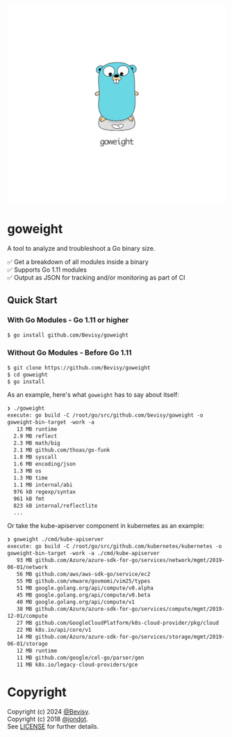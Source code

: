 ![](media/cover.png)

# goweight

A tool to analyze and troubleshoot a Go binary size.

✅ Get a breakdown of all modules inside a binary  
✅ Supports Go 1.11 modules  
✅ Output as JSON for tracking and/or monitoring as part of CI  


## Quick Start

### With Go Modules - Go 1.11 or higher

```
$ go install github.com/Bevisy/goweight
```

### Without Go Modules - Before Go 1.11

```
$ git clone https://github.com/Bevisy/goweight
$ cd goweight
$ go install
```


As an example, here's what `goweight` has to say about itself:

```
❯ ./goweight
execute: go build -C /root/go/src/github.com/bevisy/goweight -o goweight-bin-target -work -a
   13 MB runtime
  2.9 MB reflect
  2.3 MB math/big
  2.1 MB github.com/thoas/go-funk
  1.8 MB syscall
  1.6 MB encoding/json
  1.3 MB os
  1.3 MB time
  1.1 MB internal/abi
  976 kB regexp/syntax
  961 kB fmt
  823 kB internal/reflectlite
  ...
```

Or take the kube-apiserver component in kubernetes as an example:
```
❯ goweight ./cmd/kube-apiserver
execute: go build -C /root/go/src/github.com/kubernetes/kubernetes -o goweight-bin-target -work -a ./cmd/kube-apiserver
   93 MB github.com/Azure/azure-sdk-for-go/services/network/mgmt/2019-06-01/network
   56 MB github.com/aws/aws-sdk-go/service/ec2
   55 MB github.com/vmware/govmomi/vim25/types
   51 MB google.golang.org/api/compute/v0.alpha
   45 MB google.golang.org/api/compute/v0.beta
   40 MB google.golang.org/api/compute/v1
   38 MB github.com/Azure/azure-sdk-for-go/services/compute/mgmt/2019-12-01/compute
   27 MB github.com/GoogleCloudPlatform/k8s-cloud-provider/pkg/cloud
   22 MB k8s.io/api/core/v1
   14 MB github.com/Azure/azure-sdk-for-go/services/storage/mgmt/2019-06-01/storage
   12 MB runtime
   11 MB github.com/google/cel-go/parser/gen
   11 MB k8s.io/legacy-cloud-providers/gce
```

# Copyright

Copyright (c) 2024 [@Bevisy](https://github.com/Bevisy).  
Copyright (c) 2018 [@jondot](http://twitter.com/jondot).  
See [LICENSE](LICENSE.txt) for further details.

